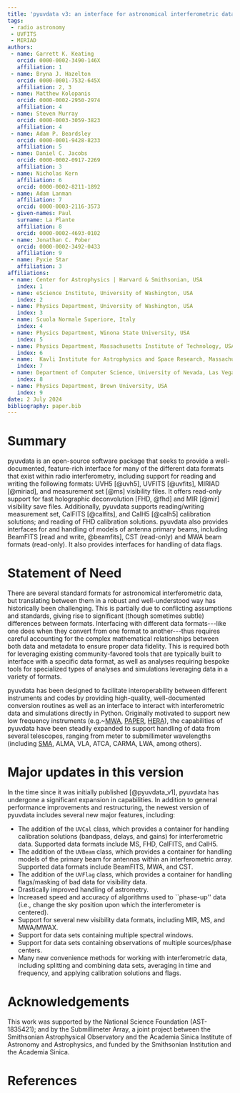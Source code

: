 ```yaml
---
title: 'pyuvdata v3: an interface for astronomical interferometric data sets in Python'
tags:
 - radio astronomy
 - UVFITS
 - MIRIAD
authors:
 - name: Garrett K. Keating
   orcid: 0000-0002-3490-146X
   affiliation: 1
 - name: Bryna J. Hazelton
   orcid: 0000-0001-7532-645X
   affiliation: 2, 3
 - name: Matthew Kolopanis
   orcid: 0000-0002-2950-2974
   affiliation: 4
 - name: Steven Murray
   orcid: 0000-0003-3059-3823
   affiliation: 4
 - name: Adam P. Beardsley
   orcid: 0000-0001-9428-8233
   affiliation: 5
 - name: Daniel C. Jacobs
   orcid: 0000-0002-0917-2269
   affiliation: 3
 - name: Nicholas Kern
   affiliation: 6
   orcid: 0000-0002-8211-1892
 - name: Adam Lanman
   affiliation: 7
   orcid: 0000-0003-2116-3573
 - given-names: Paul
   surname: La Plante
   affiliation: 8
   orcid: 0000-0002-4693-0102
 - name: Jonathan C. Pober
   orcid: 0000-0002-3492-0433
   affiliation: 9
 - name: Pyxie Star
   affiliation: 3
affiliations:
 - name: Center for Astrophysics | Harvard & Smithsonian, USA
   index: 1
 - name: eScience Institute, University of Washington, USA
   index: 2
 - name: Physics Department, University of Washington, USA
   index: 3
 - name: Scuola Normale Superiore, Italy
   index: 4
 - name: Physics Department, Winona State University, USA
   index: 5
 - name: Physics Department, Massachusetts Institute of Technology, USA
   index: 6
 - name:  Kavli Institute for Astrophysics and Space Research, Massachusetts Institute of Technology, USA
   index: 7
 - name: Department of Computer Science, University of Nevada, Las Vegas, USA
   index: 8
 - name: Physics Department, Brown University, USA
   index: 9
date: 2 July 2024
bibliography: paper.bib
---
```


# Summary
pyuvdata is an open-source software package that seeks to provide a well-documented,
feature-rich interface for many of the different data formats that exist within radio
interferometry, including support for reading and writing the following formats:
UVH5 [@uvh5], UVFITS [@uvfits], MIRIAD [@miriad], and measurement set [@ms] visibility
files. It offers read-only support for fast holographic deconvolution [FHD, @fhd] and MIR [@mir] visibility save files.
Additionally, pyuvdata supports reading/writing measurement set, CalFITS [@calfits], and
CalH5 [@calh5] calibration solutions; and reading of FHD calibration solutions. pyuvdata
also provides interfaces for and handling of models of antenna primary beams, including
BeamFITS [read and write, @beamfits], CST (read-only) and MWA beam formats (read-only).
It also provides interfaces for handling of data flags.

# Statement of Need
There are several standard formats for astronomical interferometric data, but
translating between them in a robust and well-understood way has historically been
challenging.  This is partially due to conflicting assumptions and standards, giving
rise to significant (though sometimes subtle) differences between formats.
Interfacing with different data formats---like one does when they convert from one
format to another---thus requires careful accounting for the complex mathematical
relationships between both data and metadata to ensure proper data fidelity. This is
required both for leveraging existing community-favored tools that are typically built
to interface with a specific data format, as well as analyses requiring bespoke tools
for specialized types of analyses and simulations leveraging data in a variety of
formats.

pyuvdata has been designed to facilitate interoperability between different instruments
and codes by providing high-quality, well-documented conversion routines as well as an
interface to interact with interferometric data and simulations directly in Python.
Originally motivated to support new low frequency instruments
(e.g.~[MWA](http://www.mwatelescope.org/), [PAPER](http://eor.berkeley.edu/), [HERA](http://reionization.org/)),
the capabilities of pyuvdata have been steadily expanded
to support handling of data from several telescopes, ranging from meter to submillimeter
wavelengths (including [SMA](https://cfa.harvard.edu/sma), ALMA, VLA, ATCA, CARMA,
LWA, among others).

# Major updates in this version
In the time since it was initially published [@pyuvdata_v1], pyuvdata has undergone a
significant expansion in capabilities. In addition to general performance improvements
and restructuring, the newest version of pyuvdata includes several new major features,
including:

- The addition of the `UVCal` class, which provides a container for handling calibration
solutions (bandpass, delays, and gains) for interferometric data. Supported data formats
include MS, FHD, CalFITS, and CalH5.
- The addition of the `UVBeam` class, which provides a container for handling models
of the primary beam for antennas within an interferometric array. Supported data formats
include BeamFITS, MWA, and CST.
- The addition of the `UVFlag` class, which provides a container for handling flags/masking
of bad data for visibility data.
- Drastically improved handling of astrometry.
- Increased speed and accuracy of algorithms used to ``phase-up'' data (i.e., change
the sky position upon which the interferometer is centered).
- Support for several new visibility data formats, including MIR, MS, and MWA/MWAX.
- Support for data sets containing multiple spectral windows.
- Support for data sets containing observations of multiple sources/phase centers.
- Many new convenience methods for working with interferometric data, including
splitting and combining data sets, averaging in time and frequency, and applying
calibration solutions and flags.

# Acknowledgements
This work was supported by the National Science Foundation (AST-1835421); and by the
Submillimeter Array, a joint project between the Smithsonian Astrophysical Observatory
and the Academia Sinica Institute of Astronomy and Astrophysics, and funded by the
Smithsonian Institution and the Academia Sinica.

# References
